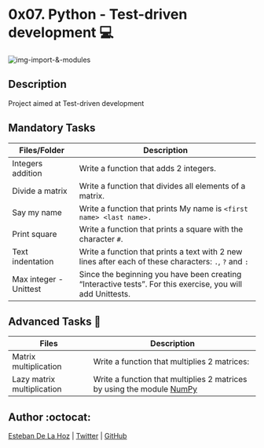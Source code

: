 # 0x07. Python - Test-driven development :computer:

![img-import-&-modules](https://cdn-media-1.freecodecamp.org/images/1*FZGakHQbCUMAyDinf-KBiw.png)

## Description 

Project aimed at Test-driven development

## Mandatory Tasks

| Files/Folder | Description |
| ------------ | ----------- |
| Integers addition | Write a function that adds 2 integers. |
| Divide a matrix | Write a function that divides all elements of a matrix. |
| Say my name  | Write a function that prints My name is ```<first name> <last name>.``` |
| Print square | Write a function that prints a square with the character ```#```. |
| Text indentation | Write a function that prints a text with 2 new lines after each of these characters: ```.```, ```?``` and ```:``` |
| Max integer - Unittest  | Since the beginning you have been creating “Interactive tests”. For this exercise, you will add Unittests. |

## Advanced Tasks :light_rail:

| Files | Description |
| ----- | ----------- |
| Matrix multiplication  | Write a function that multiplies 2 matrices: |
| Lazy matrix multiplication  | Write a function that multiplies 2 matrices by using the module [NumPy](https://numpy.org/) |

## Author :octocat:

[Esteban De La Hoz](https://www.linkedin.com/in/esteban-de-la-hoz-romero-b6270017b/) | [Twitter](https://twitter.com/Esteban18911) | [GitHub](https://github.com/Esteban18911)
